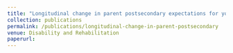 ```yaml
---
title: "Longitudinal change in parent postsecondary expectations for youth with disabilities"
collection: publications
permalink: /publications/longitudinal-change-in-parent-postsecondary
venue: Disability and Rehabilitation
paperurl: 
---
```

